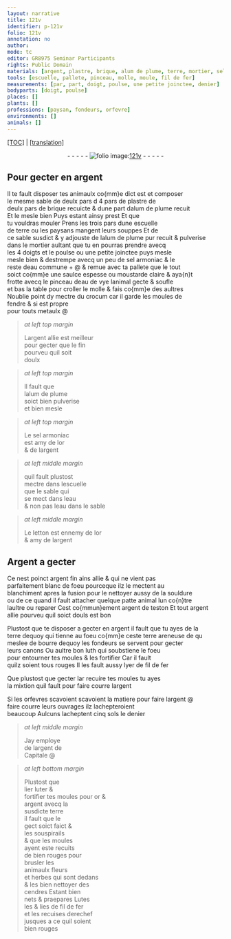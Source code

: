 ```yaml
---
layout: narrative
title: 121v
identifier: p-121v
folio: 121v
annotation: no
author:
mode: tc
editor: GR8975 Seminar Participants
rights: Public Domain
materials: [argent, plastre, brique, alum de plume, terre, mortier, sel armoniac, eau commune, moustarde, eau de vye, crocum, metaulx, or, eau, letton, Argent, argent de teston, bourre, luth, fer, cendres]
tools: [escuelle, pallete, pinceau, molle, moule, fil de fer]
measurements: [par, part, doigt, poulse, une petite joinctee, denier]
bodyparts: [doigt, poulse]
places: []
plants: []
professions: [paysan, fondeurs, orfevre]
environments: []
animals: []
---
```


<p><a href="{{ site.baseurl }}/diplomatic/">[TOC]</a> | <a href="{{ site.baseurl }}/_texts/p-121v_tl.md/">[translation]</a></p><div class="folio" align="center">- - - - - <a href="http://gallica.bnf.fr/ark:/12148/btv1b10500001g/f248.item.r=" target="_blank"><img src="https://cu-mkp.github.io/2017-workshop-edition/assets/photo-icon.png" alt="folio image: " style="display:inline-block; margin-bottom:-3px;"/>121v</a> - - - - - </div>  
  

## Pour gecter en <span class="m">argent</span>

 
Il te fault disposer tes animaulx co{mm}e dict est et composer<br/> le mesme sable de <span class="del">deulx <span class="ms">par</span>s d</span> 4 <span class="ms">par</span>s de <span class="m">plastre</span> de<br/> deulx <span class="ms">par</span>s de <span class="m">brique</span> recuicte & dune <span class="ms">part</span> d<span class="m">alum <span class="add">de plume</span></span> recuit<br/> Et le mesle bien Puys estant ainsy prest Et que<br/> tu vouldras mouler Prens les trois <span class="ms">par</span>s dune <span class="tl">escuelle</span><br/> de <span class="m">terre</span> ou les <span class="pro">paysan</span>s mangent leurs souppes Et de<br/> ce sable susdict & y adjouste de l<span class="m">alum <span class="add">de plume</span></span> pur recuit & pulverise<br/> dans le <span class="m">mortier</span> aultant que tu en pourras prendre avecq<br/> les 4 <span class="ms"><span class="bp">doigt</span></span>s et le <span class="ms"><span class="bp">poulse</span></span> ou <span class="ms">une petite joinctee</span> puys mesle<br/> mesle bien & destrempe avecq un peu de <span class="m">sel armoniac</span> & le<br/> reste d<span class="m">eau commune</span> \+ @ & remue avec ta <span class="tl">pallete</span> que le tout<br/> soict co{mm}e une saulce espesse ou <span class="m">moustarde</span> claire & aya{n}t<br/> frotte avecq le <span class="tl">pinceau</span> d<span class="m">eau de vye</span> lanimal gecte & soufle<br/> et bas la table pour croller le <span class="tl">molle</span> & fais co{mm}e des aultres<br/> <span class="add">Noublie point dy mectre du <span class="m">crocum</span> car il garde les <span class="tl">moule</span>s de<br/> fendre & si est propre<br/> pour touts <span class="m">metaulx</span></span> @
 
> *at left top margin*
> 
> 
>   L<span class="m">argent</span> allie est meilleur<br/> pour gecter que le fin<br/> pourveu quil soit<br/> doulx
 
> *at left top margin*
> 
> 
>   Il fault que<br/> l<span class="m">alum de plume</span><br/> soict bien pulverise<br/> et bien mesle
 
> *at left top margin*
> 
> 
>   Le <span class="m">sel armoniac</span><br/> est amy de l<span class="m">or</span><br/> & de l<span class="m">argent</span>
 
> *at left middle margin*
> 
> 
>   quil fault plustost<br/> mectre dans l<span class="tl">escuelle</span><br/> que le sable qui<br/> se mect dans l<span class="m">eau</span><br/> & non pas l<span class="m">eau</span> dans le sable
 
> *at left middle margin*
> 
> 
>   Le <span class="m">letton</span> est ennemy de l<span class="m">or</span><br/> & amy de l<span class="m">argent</span>
 
 
  

## <span class="m">Argent</span> a gecter

 
Ce nest poinct <span class="m">argent</span> fin ains allie & qui ne vient pas<br/> parfaitement blanc de foeu pourceque ilz le mectent au<br/> blanchiment apres la fusion pour le nettoyer aussy de la souldure<br/> <span class="del">ou de ce</span> quand il fault attacher quelque <span class="del">patte</span> animal lun co{n}tre<br/> laultre ou reparer Cest co{mmun}ement <span class="m">argent de teston</span> Et tout <span class="m">argent</span><br/> allie pourveu quil soict douls est bon
 
Plustost que te disposer a gecter <span class="add">en <span class="m">argent</span></span> il fault que tu ayes de la<br/> <span class="m">terre</span> <span class="del">dequoy</span> qui tienne au foeu co{mm}e ceste <span class="m">terre</span> areneuse <span class="del">de qu</span><br/> meslee de <span class="m">bourre</span> dequoy les <span class="pro">fondeurs</span> se servent pour gecter<br/> leurs canons Ou aultre bon <span class="m">luth</span> qui soubstiene le foeu<br/> pour entourner tes <span class="tl">moule</span>s & les fortifier Car il fault<br/> quilz soient tous rouges Il les fault aussy lyer de <span class="tl">fil de <span class="m">fer</span></span> 
 
 Que plustost que <span class="del">gecter lar</span> recuire tes <span class="tl">moule</span>s tu ayes<br/> la mixtion quil fault pour faire courre l<span class="m">argent</span> 
 
 Si les <span class="pro">orfevre</span>s scavoient scavoient la matiere pour faire l<span class="m">argent</span> @<br/> faire courre leurs ouvrages ilz lachepteroient<br/> beaucoup Aulcuns lacheptent cinq <span class="cn">sol</span>s le <span class="ms">denier</span>
 
> *at left middle margin*
> 
> 
>   Jay employe<br/> de l<span class="m">argent</span> de<br/> Capitale @ 
 
> *at left bottom margin*
> 
> 
>   Plustost que<br/> <span class="del">lier</span> luter &<br/> fortifier tes <span class="tl">moule</span>s pour <span class="m">or</span> &<br/> <span class="m">argent</span> avecq la<br/> susdicte <span class="m">terre</span><br/> il fault que le<br/> gect soict faict &<br/> les souspirails<br/> & que les <span class="tl">moule</span>s<br/> ayent este recuits<br/> <span class="del">de</span> bien rouges pour<br/> brusler les<br/> animaulx fleurs<br/> et herbes qui sont dedans<br/> & les bien nettoyer des<br/> <span class="m">cendres</span> Estant bien<br/> nets & praepares Lutes<br/> les & lies de <span class="tl">fil de <span class="m">fer</span></span><br/> et les recuises derechef<br/> jusques a ce quil soient<br/> bien rouges
 

